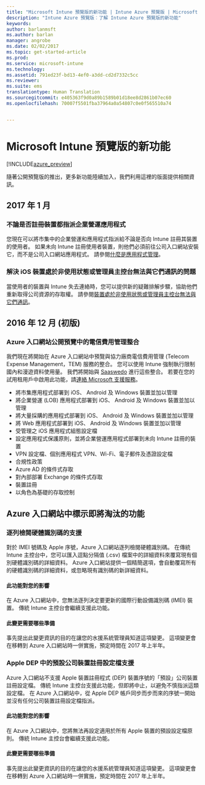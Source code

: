 ```yaml
---
title: "Microsoft Intune 預覽版的新功能 | Intune Azure 預覽版 | Microsoft Docs"
description: "Intune Azure 預覽版︰了解 Intune Azure 預覽版的新功能"
keywords: 
author: barlanmsft
ms.author: barlan
manager: angrobe
ms.date: 02/02/2017
ms.topic: get-started-article
ms.prod: 
ms.service: microsoft-intune
ms.technology: 
ms.assetid: 791ed23f-bd13-4ef0-a3dd-cd2d7332c5cc
ms.reviewer: 
ms.suite: ems
translationtype: Human Translation
ms.sourcegitcommit: e405363f9d0a89b1589b01d18ee8d2861b07ec60
ms.openlocfilehash: 70007f5501fba37964a0a54807c0e0f565510a74


---
```


# <a name="whats-new-in-the-microsoft-intune-preview"></a>Microsoft Intune 預覽版的新功能


[!INCLUDE[azure_preview](../includes/azure_preview.md)]


隨著公開預覽版的推出，更多新功能陸續加入，我們利用這裡的版面提供相關資訊。

<!--## February 2017-->

<!--### Custom app categories <!--748805
You can now create, edit, and assign categories for apps you add to Intune. Currently, categories can only be specified in English.
See [How to add an app to Intune](/intune-azure/manage-apps/add-apps).-->

<!--### Display device categories <!--814654
You can now view the device category as a column in the device list. You can also edit the category from the properties section of the device properties blade.-->

## <a name="january-2017"></a>2017 年 1 月

### <a name="assign-line-of-business-apps-whether-or-not-devices-are-enrolled---748823--"></a>不論是否註冊裝置都指派企業營運應用程式 <!--748823-->
您現在可以將市集中的企業營運和應用程式指派給不論是否向 Intune 註冊其裝置的使用者。 如果未向 Intune 註冊使用者裝置，則他們必須前往公司入口網站安裝它，而不是公司入口網站應用程式。 請參閱[什麼是應用程式管理](/intune-azure/manage-apps/what-is-app-management)。

### <a name="resolve-issue-where-ios-devices-are-inactive-or-the-admin-console-cannot-communicate-with-them"></a>解決 iOS 裝置處於非使用狀態或管理員主控台無法與它們通訊的問題
當使用者的裝置與 Intune 失去連絡時，您可以提供新的疑難排解步驟，協助他們重新取得公司資源的存取權。 請參閱[裝置處於非使用狀態或管理員主控台無法與它們通訊](/intune-azure/enroll-devices/troubleshoot-device-enrollment#devices-are-inactive-or-the-admin-console-cannot-communicate-with-them)。

## <a name="december-2016-initial-release"></a>2016 年 12 月 (初版)

### <a name="telecom-expense-management-integration-in-public-preview-of-azure-portal--747605--"></a>Azure 入口網站公開預覽中的電信費用管理整合<!--747605-->
我們現在將開始在 Azure 入口網站中預覽與協力廠商電信費用管理 (Telecom Expense Management，TEM) 服務的整合。 您可以使用 Intune 強制執行限制國內和漫遊資料使用量。 我們將開始與 [Saaswedo](http://www.saaswedo.com) 進行這些整合。 若要在您的試用租用戶中啟用此功能，請[連絡 Microsoft 支援服務](https://docs.microsoft.com/intune/troubleshoot/how-to-get-support-for-microsoft-intune)。

- 將市集應用程式部署到 iOS、 Android 及 Windows 裝置並加以管理
- 將企業營運 (LOB) 應用程式部署到 iOS、 Android 及 Windows 裝置並加以管理
- 將大量採購的應用程式部署到 iOS、 Android 及 Windows 裝置並加以管理
- 將 Web 應用程式部署到 iOS、 Android 及 Windows 裝置並加以管理
- 受管理之 iOS 應用程式組態設定檔
- 設定應用程式保護原則，並將企業營運應用程式部署到未向 Intune 註冊的裝置
- VPN 設定檔、個別應用程式 VPN、Wi-Fi、電子郵件及憑證設定檔
- 合規性政策
- Azure AD 的條件式存取
- 對內部部署 Exchange 的條件式存取
- 裝置註冊
- 以角色為基礎的存取控制

## <a name="deprecated-features-in-the-azure-portal"></a>Azure 入口網站中標示即將淘汰的功能

### <a name="support-for-row-by-row-review-of-hardware-identifiers"></a>逐列檢閱硬體識別碼的支援
對於 IMEI 號碼及 Apple 序號，Azure 入口網站逐列檢閱硬體識別碼。 在傳統 Intune 主控台中，您可以匯入逗點分隔值 (.csv) 檔案中的詳細資料來覆寫現有個別硬體識別碼的詳細資料。 Azure 入口網站提供一個精簡選項，會自動覆寫所有的硬體識別碼的詳細資料，或忽略現有識別碼的新詳細資料。

#### <a name="how-this-affects-you"></a>此功能對您的影響
在 Azure 入口網站中，您無法逐列決定要更新的國際行動設備識別碼 (IMEI) 裝置。 傳統 Intune 主控台會繼續支援此功能。

#### <a name="how-to-get-ready-for-this-change"></a>此變更需要哪些準備
事先提出此變更資訊的目的在讓您的水援系統管理員知道這項變更。 這項變更會在移轉到 Azure 入口網站時一併實施，預定時間在 2017 年上半年。


### <a name="support-for-default-corporate-device-enrollment-profiles-in-apple-dep"></a>Apple DEP 中的預設公司裝置註冊設定檔支援
Azure 入口網站不支援 Apple 裝置註冊程式 (DEP) 裝置序號的「預設」公司裝置註冊設定檔。 傳統 Intune 主控台支援此功能，但即將中止，以避免不慎指派這類設定檔。 在 Azure 入口網站中，從 Apple DEP 帳戶同步而步而來的序號一開始並沒有任何公司裝置註冊設定檔指派。

#### <a name="how-this-affects-you"></a>此功能對您的影響
在 Azure 入口網站中，您將無法再設定適用於所有 Apple 裝置的預設設定檔原則。 傳統 Intune 主控台會繼續支援此功能。

#### <a name="how-to-get-ready-for-this-change"></a>此變更需要哪些準備
事先提出此變更資訊的目的在讓您的水援系統管理員知道這項變更。 這項變更會在移轉到 Azure 入口網站時一併實施，預定時間在 2017 年上半年。



<!--HONumber=Feb17_HO1-->


